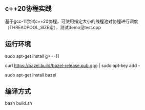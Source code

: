 ## c++20协程实践

基于gcc-11尝试c++20协程，可使用指定大小的线程池对协程进行调度（THREADPOOL_SIZE宏），测试demo见test.cpp

## 运行环境

sudo apt-get install g++-11

curl https://bazel.build/bazel-release.pub.gpg | sudo apt-key add -

sudo apt-get install bazel

## 编译方式

bash build.sh
